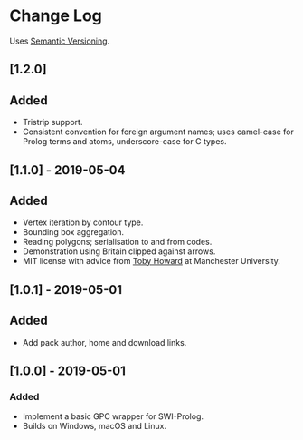# Change Log

Uses [Semantic Versioning](https://semver.org/).

## [1.2.0]
## Added
- Tristrip support.
- Consistent convention for foreign argument names; uses camel-case for
  Prolog terms and atoms, underscore-case for C types.

## [1.1.0] - 2019-05-04
## Added
- Vertex iteration by contour type.
- Bounding box aggregation.
- Reading polygons; serialisation to and from codes.
- Demonstration using Britain clipped against arrows.
- MIT license with advice from [Toby
  Howard](http://www.cs.man.ac.uk/~toby) at Manchester University.

## [1.0.1] - 2019-05-01
## Added
- Add pack author, home and download links.

## [1.0.0] - 2019-05-01
### Added
- Implement a basic GPC wrapper for SWI-Prolog.
- Builds on Windows, macOS and Linux.

